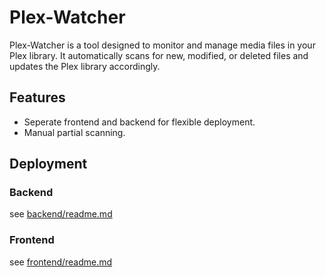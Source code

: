 # Plex-Watcher

Plex-Watcher is a tool designed to monitor and manage media files in your Plex library.
It automatically scans for new, modified, or deleted files and updates the Plex library accordingly.

## Features

- Seperate frontend and backend for flexible deployment.
- Manual partial scanning.

## Deployment

### Backend

see [backend/readme.md](../backend/readme.md)

### Frontend

see [frontend/readme.md](../frontend/readme.md)
